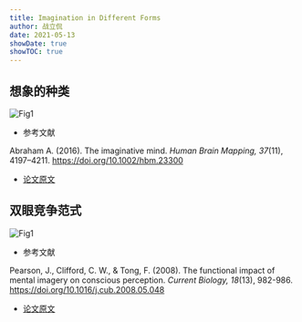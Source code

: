 ```yaml
---
title: Imagination in Different Forms
author: 战立侃
date: 2021-05-13
showDate: true
showTOC: true
---
```


## 想象的种类

![Fig1](../Supporting_Information/2021-04-08-ZLK1-Fig1.png)


- 参考文献

Abraham A. (2016). The imaginative mind. *Human Brain Mapping, 37*(11), 4197–4211. https://doi.org/10.1002/hbm.23300

- [论文原文](../Source_Files/2021-04-08-ZLK1.pdf)


## 双眼竞争范式

![Fig1](../Supporting_Information/2021-05-13-ZLK1-Fig1.png)

- 参考文献

Pearson, J., Clifford, C. W., \& Tong, F. (2008). The functional impact of mental imagery on conscious perception. *Current Biology, 18*(13), 982-986. https://doi.org/10.1016/j.cub.2008.05.048

- [论文原文](../Source_Files/2021-05-13-ZLK1.pdf)


